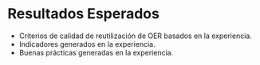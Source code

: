 Resultados Esperados
============================

* Criterios de calidad de reutilización de OER basados en la experiencia.
* Indicadores generados en la experiencia.
* Buenas prácticas generadas en la experiencia.
